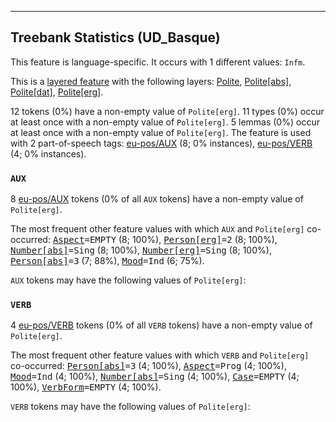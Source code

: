 

--------------------------------------------------------------------------------

## Treebank Statistics (UD_Basque)

This feature is language-specific.
It occurs with 1 different values: `Infm`.

This is a <a href="../../u/overview/feat-layers.html">layered feature</a> with the following layers: [Polite](), [Polite[abs]](), [Polite[dat]](), [Polite[erg]]().

12 tokens (0%) have a non-empty value of `Polite[erg]`.
11 types (0%) occur at least once with a non-empty value of `Polite[erg]`.
5 lemmas (0%) occur at least once with a non-empty value of `Polite[erg]`.
The feature is used with 2 part-of-speech tags: [eu-pos/AUX]() (8; 0% instances), [eu-pos/VERB]() (4; 0% instances).

### `AUX`

8 [eu-pos/AUX]() tokens (0% of all `AUX` tokens) have a non-empty value of `Polite[erg]`.

The most frequent other feature values with which `AUX` and `Polite[erg]` co-occurred: <tt><a href="Aspect.html">Aspect</a>=EMPTY</tt> (8; 100%), <tt><a href="Person[erg].html">Person[erg]</a>=2</tt> (8; 100%), <tt><a href="Number[abs].html">Number[abs]</a>=Sing</tt> (8; 100%), <tt><a href="Number[erg].html">Number[erg]</a>=Sing</tt> (8; 100%), <tt><a href="Person[abs].html">Person[abs]</a>=3</tt> (7; 88%), <tt><a href="Mood.html">Mood</a>=Ind</tt> (6; 75%).

`AUX` tokens may have the following values of `Polite[erg]`:


### `VERB`

4 [eu-pos/VERB]() tokens (0% of all `VERB` tokens) have a non-empty value of `Polite[erg]`.

The most frequent other feature values with which `VERB` and `Polite[erg]` co-occurred: <tt><a href="Person[abs].html">Person[abs]</a>=3</tt> (4; 100%), <tt><a href="Aspect.html">Aspect</a>=Prog</tt> (4; 100%), <tt><a href="Mood.html">Mood</a>=Ind</tt> (4; 100%), <tt><a href="Number[abs].html">Number[abs]</a>=Sing</tt> (4; 100%), <tt><a href="Case.html">Case</a>=EMPTY</tt> (4; 100%), <tt><a href="VerbForm.html">VerbForm</a>=EMPTY</tt> (4; 100%).

`VERB` tokens may have the following values of `Polite[erg]`:


